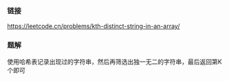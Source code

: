 ### 链接
https://leetcode.cn/problems/kth-distinct-string-in-an-array/

### 题解
使用哈希表记录出现过的字符串，然后再筛选出独一无二的字符串，最后返回第K个即可
